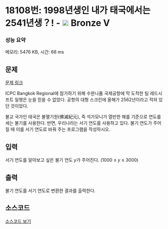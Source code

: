 # 18108번: 1998년생인 내가 태국에서는 2541년생？! - <img src="https://static.solved.ac/tier_small/1.svg" style="height:20px" /> Bronze V

<!-- performance -->
### 성능 요약
메모리: 5476 KB, 시간: 68 ms
<!-- end -->

## 문제

[문제 링크](https://boj.kr/18108)


<p>ICPC Bangkok Regional에 참가하기 위해 수완나품 국제공항에 막 도착한 팀 레드시프트 일행은 눈을 믿을 수 없었다. 공항의 대형 스크린에 올해가 2562년이라고 적혀 있던 것이었다.</p>

<p>불교 국가인 태국은 불멸기원(佛滅紀元), 즉 석가모니가 열반한 해를 기준으로 연도를 세는 불기를 사용한다. 반면, 우리나라는&nbsp;서기 연도를 사용하고 있다. 불기 연도가 주어질 때 이를 서기&nbsp;연도로 바꿔 주는 프로그램을 작성하시오.</p>



## 입력


<p>서기 연도를 알아보고 싶은 불기 연도 <em>y</em>가&nbsp;주어진다. (1000 ≤ <em>y</em> ≤ 3000)</p>



## 출력


<p>불기 연도를 서기 연도로 변환한 결과를 출력한다.</p>



## 소스코드

[소스코드 보기](1998년생인%20내가%20태국에서는%202541년생？!.cs)